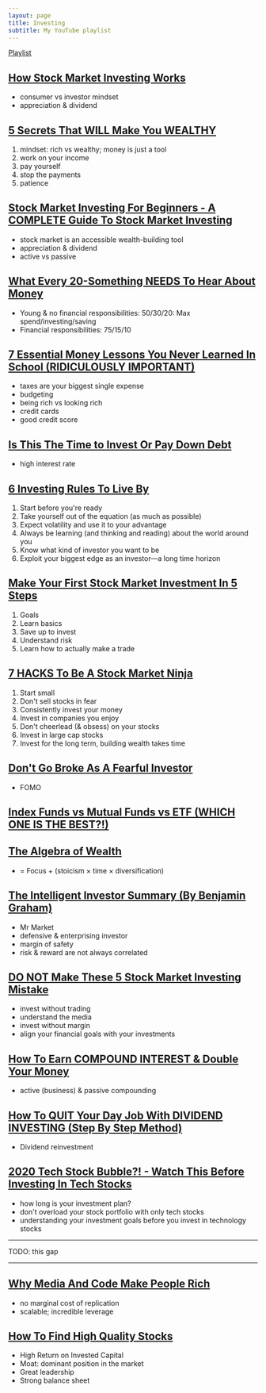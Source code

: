 ```yaml
---
layout: page
title: Investing
subtitle: My YouTube playlist
---
```


[Playlist](https://www.youtube.com/playlist?list=PLJr1hnSQ56-a-lTrZNwUIWr24fJiU6EJo)

## [How Stock Market Investing Works](https://youtu.be/LKpupMSYCko)

- consumer vs investor mindset
- appreciation & dividend

## [5 Secrets That WILL Make You WEALTHY](https://youtu.be/tjpKe6x-Ch0)

1. mindset: rich vs wealthy; money is just a tool
2. work on your income
3. pay yourself
4. stop the payments
5. patience

## [Stock Market Investing For Beginners - A COMPLETE Guide To Stock Market Investing](https://youtu.be/hrx28rCKckM)

- stock market is an accessible wealth-building tool
- appreciation & dividend
- active vs passive

## [What Every 20-Something NEEDS To Hear About Money](https://youtu.be/FubGyKuut6o)

- Young & no financial responsibilities: 50/30/20: Max spend/investing/saving
- Financial responsibilities: 75/15/10

## [7 Essential Money Lessons You Never Learned In School (RIDICULOUSLY IMPORTANT)](https://youtu.be/sZIKPHu4tOA)

- taxes are your biggest single expense
- budgeting
- being rich vs looking rich
- credit cards
- good credit score

## [Is This The Time to Invest Or Pay Down Debt](https://youtu.be/6q5pEogzDPc)

- high interest rate

## [6 Investing Rules To Live By](https://youtu.be/Q9FJgYrLs30)

1. Start before you're ready
2. Take yourself out of the equation (as much as possible)
3. Expect volatility and use it to your advantage
4. Always be learning (and thinking and reading) about the world around you
5. Know what kind of investor you want to be
6. Exploit your biggest edge as an investor&mdash;a long time horizon

## [Make Your First Stock Market Investment In 5 Steps](https://youtu.be/Uof0lfco-QY)

1. Goals
2. Learn basics
3. Save up to invest
4. Understand risk
5. Learn how to actually make a trade

## [7 HACKS To Be A Stock Market Ninja](https://youtu.be/1cLaYJ65kF8)

1. Start small
2. Don't sell stocks in fear
3. Consistently invest your money
4. Invest in companies you enjoy
5. Don't cheerlead (& obsess) on your stocks
6. Invest in large cap stocks
7. Invest for the long term, building wealth takes time

## [Don't Go Broke As A Fearful Investor](https://youtu.be/YyT16J8OAAs)

- FOMO

## [Index Funds vs Mutual Funds vs ETF (WHICH ONE IS THE BEST?!)](https://youtu.be/vGcOGYkttI4)

## [The Algebra of Wealth](https://youtu.be/uNrjrDV9-YQ)

- = Focus + (stoicism &times; time &times; diversification)

## [The Intelligent Investor Summary (By Benjamin Graham)](https://youtu.be/npoyc_X5zO8)

- Mr Market
- defensive & enterprising investor
- margin of safety
- risk & reward are not always correlated

## [DO NOT Make These 5 Stock Market Investing Mistake](https://youtu.be/4K6gpe13nMc)

- invest without trading
- understand the media
- invest without margin
- align your financial goals with your investments

## [How To Earn COMPOUND INTEREST & Double Your Money](https://youtu.be/IHuvEsswIKQ)

- active (business) & passive compounding

## [How To QUIT Your Day Job With DIVIDEND INVESTING (Step By Step Method)](https://youtu.be/Vsgjuc9O6Uk)

- Dividend reinvestment

## [2020 Tech Stock Bubble?! - Watch This Before Investing In Tech Stocks](https://youtu.be/R1nQDF6ZFfg)

- how long is your investment plan?
- don't overload your stock portfolio with only tech stocks
- understanding your investment goals before you invest in technology stocks

---

TODO: this gap

---

## [Why Media And Code Make People Rich](https://youtu.be/EMm2duiISQw)

- no marginal cost of replication
- scalable; incredible leverage

## [How To Find High Quality Stocks](https://youtu.be/lZQrc7nN17Y)

- High Return on Invested Capital
- Moat: dominant position in the market
- Great leadership
- Strong balance sheet
